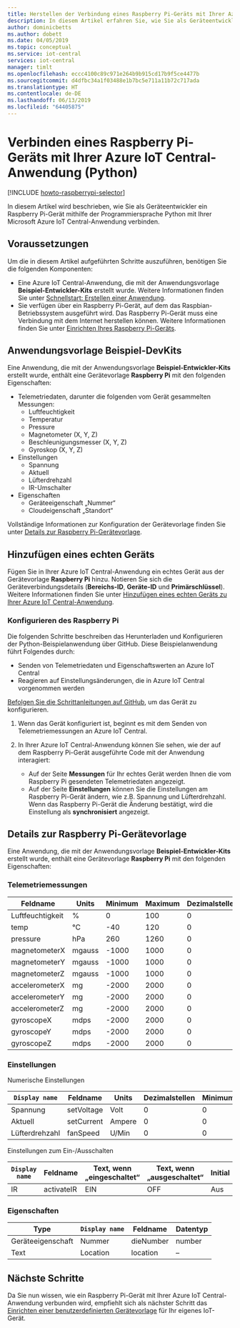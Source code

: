 ```yaml
---
title: Herstellen der Verbindung eines Raspberry Pi-Geräts mit Ihrer Azure IoT Central-Anwendung (Python) | Microsoft-Dokumentation
description: In diesem Artikel erfahren Sie, wie Sie als Geräteentwickler ein Raspberry Pi-Gerät mit Ihrer Azure IoT Central-Anwendung über Python verbinden.
author: dominicbetts
ms.author: dobett
ms.date: 04/05/2019
ms.topic: conceptual
ms.service: iot-central
services: iot-central
manager: timlt
ms.openlocfilehash: eccc4100c89c971e264b9b915cd17b9f5ce4477b
ms.sourcegitcommit: d4dfbc34a1f03488e1b7bc5e711a11b72c717ada
ms.translationtype: HT
ms.contentlocale: de-DE
ms.lasthandoff: 06/13/2019
ms.locfileid: "64405875"
---
```

# <a name="connect-a-raspberry-pi-to-your-azure-iot-central-application-python"></a>Verbinden eines Raspberry Pi-Geräts mit Ihrer Azure IoT Central-Anwendung (Python)

[!INCLUDE [howto-raspberrypi-selector](../../includes/iot-central-howto-raspberrypi-selector.md)]

In diesem Artikel wird beschrieben, wie Sie als Geräteentwickler ein Raspberry Pi-Gerät mithilfe der Programmiersprache Python mit Ihrer Microsoft Azure IoT Central-Anwendung verbinden.

## <a name="before-you-begin"></a>Voraussetzungen

Um die in diesem Artikel aufgeführten Schritte auszuführen, benötigen Sie die folgenden Komponenten:

* Eine Azure IoT Central-Anwendung, die mit der Anwendungsvorlage **Beispiel-Entwickler-Kits** erstellt wurde. Weitere Informationen finden Sie unter [Schnellstart: Erstellen einer Anwendung](quick-deploy-iot-central.md).
* Sie verfügen über ein Raspberry Pi-Gerät, auf dem das Raspbian-Betriebssystem ausgeführt wird. Das Raspberry Pi-Gerät muss eine Verbindung mit dem Internet herstellen können. Weitere Informationen finden Sie unter [Einrichten Ihres Raspberry Pi-Geräts](https://projects.raspberrypi.org/en/projects/raspberry-pi-setting-up/3).

## <a name="sample-devkits-application"></a>Anwendungsvorlage **Beispiel-DevKits**

Eine Anwendung, die mit der Anwendungsvorlage **Beispiel-Entwickler-Kits** erstellt wurde, enthält eine Gerätevorlage **Raspberry Pi** mit den folgenden Eigenschaften:

- Telemetriedaten, darunter die folgenden vom Gerät gesammelten Messungen:
  - Luftfeuchtigkeit
  - Temperatur
  - Pressure
  - Magnetometer (X, Y, Z)
  - Beschleunigungsmesser (X, Y, Z)
  - Gyroskop (X, Y, Z)
- Einstellungen
  - Spannung
  - Aktuell
  - Lüfterdrehzahl
  - IR-Umschalter
- Eigenschaften
  - Geräteeigenschaft „Nummer“
  - Cloudeigenschaft „Standort“

Vollständige Informationen zur Konfiguration der Gerätevorlage finden Sie unter [Details zur Raspberry Pi-Gerätevorlage](howto-connect-raspberry-pi-python.md#raspberry-pi-device-template-details).

## <a name="add-a-real-device"></a>Hinzufügen eines echten Geräts

Fügen Sie in Ihrer Azure IoT Central-Anwendung ein echtes Gerät aus der Gerätevorlage **Raspberry Pi** hinzu. Notieren Sie sich die Geräteverbindungsdetails (**Bereichs-ID**, **Geräte-ID** und **Primärschlüssel**). Weitere Informationen finden Sie unter [Hinzufügen eines echten Geräts zu Ihrer Azure IoT Central-Anwendung](tutorial-add-device.md).

### <a name="configure-the-raspberry-pi"></a>Konfigurieren des Raspberry Pi

Die folgenden Schritte beschreiben das Herunterladen und Konfigurieren der Python-Beispielanwendung über GitHub. Diese Beispielanwendung führt Folgendes durch:

* Senden von Telemetriedaten und Eigenschaftswerten an Azure IoT Central
* Reagieren auf Einstellungsänderungen, die in Azure IoT Central vorgenommen werden

[Befolgen Sie die Schrittanleitungen auf GitHub](https://github.com/Azure/iot-central-firmware/blob/master/RaspberryPi/README.md), um das Gerät zu konfigurieren.

1. Wenn das Gerät konfiguriert ist, beginnt es mit dem Senden von Telemetriemessungen an Azure IoT Central.
1. In Ihrer Azure IoT Central-Anwendung können Sie sehen, wie der auf dem Raspberry Pi-Gerät ausgeführte Code mit der Anwendung interagiert:

    * Auf der Seite **Messungen** für Ihr echtes Gerät werden Ihnen die vom Raspberry Pi gesendeten Telemetriedaten angezeigt.
    * Auf der Seite **Einstellungen** können Sie die Einstellungen am Raspberry Pi-Gerät ändern, wie z.B. Spannung und Lüfterdrehzahl. Wenn das Raspberry Pi-Gerät die Änderung bestätigt, wird die Einstellung als **synchronisiert** angezeigt.

## <a name="raspberry-pi-device-template-details"></a>Details zur Raspberry Pi-Gerätevorlage

Eine Anwendung, die mit der Anwendungsvorlage **Beispiel-Entwickler-Kits** erstellt wurde, enthält eine Gerätevorlage **Raspberry Pi** mit den folgenden Eigenschaften:

### <a name="telemetry-measurements"></a>Telemetriemessungen

| Feldname     | Units  | Minimum | Maximum | Dezimalstellen |
| -------------- | ------ | ------- | ------- | -------------- |
| Luftfeuchtigkeit       | %      | 0       | 100     | 0              |
| temp           | °C     | -40     | 120     | 0              |
| pressure       | hPa    | 260     | 1260    | 0              |
| magnetometerX  | mgauss | -1000   | 1000    | 0              |
| magnetometerY  | mgauss | -1000   | 1000    | 0              |
| magnetometerZ  | mgauss | -1000   | 1000    | 0              |
| accelerometerX | mg     | -2000   | 2000    | 0              |
| accelerometerY | mg     | -2000   | 2000    | 0              |
| accelerometerZ | mg     | -2000   | 2000    | 0              |
| gyroscopeX     | mdps   | -2000   | 2000    | 0              |
| gyroscopeY     | mdps   | -2000   | 2000    | 0              |
| gyroscopeZ     | mdps   | -2000   | 2000    | 0              |

### <a name="settings"></a>Einstellungen

Numerische Einstellungen

| `Display name` | Feldname | Units | Dezimalstellen | Minimum | Maximum | Initial |
| ------------ | ---------- | ----- | -------------- | ------- | ------- | ------- |
| Spannung      | setVoltage | Volt | 0              | 0       | 240     | 0       |
| Aktuell      | setCurrent | Ampere  | 0              | 0       | 100     | 0       |
| Lüfterdrehzahl    | fanSpeed   | U/Min   | 0              | 0       | 1000    | 0       |

Einstellungen zum Ein-/Ausschalten

| `Display name` | Feldname | Text, wenn „eingeschaltet“ | Text, wenn „ausgeschaltet“ | Initial |
| ------------ | ---------- | ------- | -------- | ------- |
| IR           | activateIR | EIN      | OFF      | Aus     |

### <a name="properties"></a>Eigenschaften

| Type            | `Display name` | Feldname | Datentyp |
| --------------- | ------------ | ---------- | --------- |
| Geräteeigenschaft | Nummer   | dieNumber  | number    |
| Text            | Location     | location   | –       |

## <a name="next-steps"></a>Nächste Schritte

Da Sie nun wissen, wie ein Raspberry Pi-Gerät mit Ihrer Azure IoT Central-Anwendung verbunden wird, empfiehlt sich als nächster Schritt das [Einrichten einer benutzerdefinierten Gerätevorlage](howto-set-up-template.md) für Ihr eigenes IoT-Gerät.
